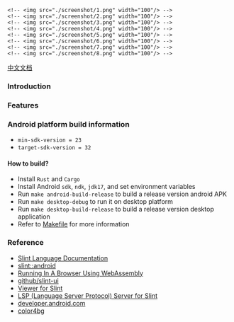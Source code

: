 <!-- <div style="display: flex, margin: 8px"> -->
    <!-- <img src="./screenshot/1.png" width="100"/> -->
    <!-- <img src="./screenshot/2.png" width="100"/> -->
    <!-- <img src="./screenshot/3.png" width="100"/> -->
    <!-- <img src="./screenshot/4.png" width="100"/> -->
    <!-- <img src="./screenshot/5.png" width="100"/> -->
    <!-- <img src="./screenshot/6.png" width="100"/> -->
    <!-- <img src="./screenshot/7.png" width="100"/> -->
    <!-- <img src="./screenshot/8.png" width="100"/> -->
<!-- </div> -->

[中文文档](./README.zh-CN.md)

### Introduction

### Features

### Android platform build information
- `min-sdk-version = 23`
- `target-sdk-version = 32`

#### How to build?
- Install `Rust` and `Cargo`
- Install Android `sdk`, `ndk`, `jdk17`, and set environment variables
- Run `make android-build-release` to build a release version android APK
- Run `make desktop-debug` to run it on desktop platform
- Run `make desktop-build-release` to build a release version desktop application
- Refer to [Makefile](./Makefile) for more information

### Reference
- [Slint Language Documentation](https://slint-ui.com/releases/1.0.0/docs/slint/)
- [slint::android](https://snapshots.slint.dev/master/docs/rust/slint/android/#building-and-deploying)
- [Running In A Browser Using WebAssembly](https://releases.slint.dev/1.7.0/docs/slint/src/quickstart/running_in_a_browser)
- [github/slint-ui](https://github.com/slint-ui/slint)
- [Viewer for Slint](https://github.com/slint-ui/slint/tree/master/tools/viewer)
- [LSP (Language Server Protocol) Server for Slint](https://github.com/slint-ui/slint/tree/master/tools/lsp)
- [developer.android.com](https://developer.android.com/guide)
- [color4bg](https://www.color4bg.com/zh-hans/)
